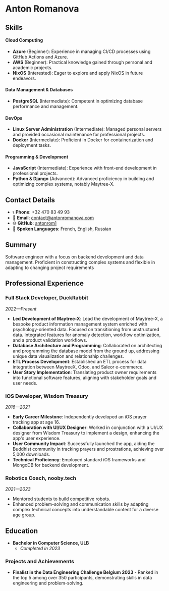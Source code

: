 # Anton Romanova

## Skills

#### Cloud Computing
- **Azure** (Beginner): Experience in managing CI/CD processes using GitHub Actions and Azure.
- **AWS** (Beginner): Practical knowledge gained through personal and academic projects.
- **NixOS** (Interested): Eager to explore and apply NixOS in future endeavors.

#### Data Management & Databases
- **PostgreSQL** (Intermediate): Competent in optimizing database performance and management.

#### DevOps
- **Linux Server Administration** (Intermediate): Managed personal servers and provided occasional maintenance for professional projects.
- **Docker** (Intermediate): Proficient in Docker for containerization and deployment tasks.

#### Programming & Development
- **JavaScript** (Intermediate): Experience with front-end development in professional projects.
- **Python & Django** (Advanced): Advanced proficiency in building and optimizing complex systems, notably Maytree-X.


## Contact Details

- 📞 **Phone**: +32 470 83 49 93
- 📧 **Email**: [contact@antonromanova.com](mailto:contact@antonromanova.com)
- 🌐 **GitHub**: [antonrom1](https://github.com/antonrom1)
- 💬 **Spoken Languages**: French, English, Russian

## Summary

Software engineer with a focus on backend development and data management. Proficient in constructing complex systems and flexible in adapting to changing project requirements

## Professional Experience

### Full Stack Developer, DuckRabbit
_2022—Present_
- **Led Development of Maytree-X**: Lead the development of Maytree-X, a bespoke product information management system enriched with psychology-oriented data. Focused on transitioning from unstructured data. Integrated features for anomaly detection, workflow optimization, and a product validation workflows. 
- **Database Architecture and Programming**: Collaborated on architecting and programming the database model from the ground up, addressing unique data visualization and relationship challenges.
- **ETL Process Development**: Established an ETL process for data integration between MaytreeX, Odoo, and Saleor e-commerce.
- **User Story Implementation**: Translating product owner requirements into functional software features, aligning with stakeholder goals and user needs.

### iOS Developer, Wisdom Treasury
_2016—2021_
- **Early Career Milestone**: Independently developed an iOS prayer tracking app at age 16.
- **Collaboration with UI/UX Designer**: Worked in conjunction with a UI/UX designer from Wisdom Treasury to implement a design, enhancing the app's user experience.
- **User Community Impact**: Successfully launched the app, aiding the Buddhist community in tracking prayers and prostrations, achieving over 5,000 downloads.
- **Technical Proficiency**: Employed standard iOS frameworks and MongoDB for backend development.

### Robotics Coach, nooby.tech
_2021—2023_
- Mentored students to build competitive robots.
- Enhanced problem-solving and communication skills by adapting complex technical concepts into understandable content for a diverse age group.

## Education

- **Bachelor in Computer Science, ULB**
    - _Completed in 2023_

### Projects and Achievements
- **Finalist in the Data Engineering Challenge Belgium 2023** - Ranked in the top 5 among over 350 participants, demonstrating skills in data engineering and problem-solving.

